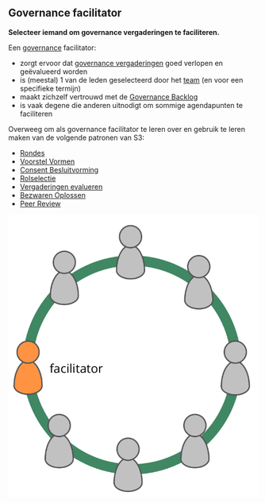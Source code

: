 ## Governance facilitator

**Selecteer iemand om governance vergaderingen te faciliteren.**

Een [governance](section:governance) facilitator:

- zorgt ervoor dat [governance vergaderingen](section:governance-meeting) goed verlopen en geëvalueerd worden
- is (meestal) 1 van de leden geselecteerd door het [team](glossary:team) (en voor een specifieke termijn)
- maakt zichzelf vertrouwd met de [Governance Backlog](section:governance-backlog)
- is vaak degene die anderen uitnodigt om sommige agendapunten te faciliteren

Overweeg om als governance facilitator te leren over en gebruik te leren maken van de volgende patronen van S3:

- [Rondes](section:rounds)
- [Voorstel Vormen](section:proposal-forming)
- [Consent Besluitvorming](section:consent-decision-making)
- [Rolselectie](section:role-selection)
- [Vergaderingen evalueren](section:evaluate-meetings)
- [Bezwaren Oplossen](section:resolve-objections)
- [Peer Review](section:peer-review)

![De governance facilitator is doorgaans een lid van het team](img/circle/facilitator.png)